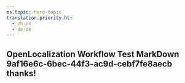 ```yaml
---
ms.topic: hero-topic
translation.priority.ht: 
  - zh-cn
  - de-de
---
```

## OpenLocalization Workflow Test MarkDown 9af16e6c-6bec-44f3-ac9d-cebf7fe8aecb thanks!

